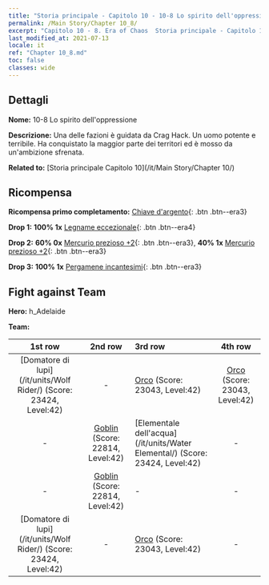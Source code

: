```yaml
---
title: "Storia principale - Capitolo 10 - 10-8 Lo spirito dell'oppressione"
permalink: /Main Story/Chapter 10_8/
excerpt: "Capitolo 10 - 8. Era of Chaos  Storia principale - Capitolo 10_8. 10-8 Lo spirito dell'oppressione"
last_modified_at: 2021-07-13
locale: it
ref: "Chapter 10_8.md"
toc: false
classes: wide
---
```


## Dettagli

 **Nome:** 10-8 Lo spirito dell'oppressione

 **Descrizione:** Una delle fazioni è guidata da Crag Hack. Un uomo potente e terribile. Ha conquistato la maggior parte dei territori ed è mosso da un'ambizione sfrenata.

 **Related to:** [Storia principale Capitolo 10](/it/Main Story/Chapter 10/)

## Ricompensa

 **Ricompensa primo completamento:** [Chiave d'argento](/ItemsIT/con_693/){: .btn .btn--era3}

 **Drop 1:** **100% 1x** [Legname eccezionale](/ItemsIT/mat_34/){: .btn .btn--era4}

 **Drop 2:** **60% 0x** [Mercurio prezioso +2](/ItemsIT/mat_28/){: .btn .btn--era3}, **40% 1x** [Mercurio prezioso +2](/ItemsIT/mat_28/){: .btn .btn--era3}

 **Drop 3:** **100% 1x** [Pergamene incantesimi](/ItemsIT/con_694/){: .btn .btn--era3}


## Fight against Team
 **Hero:** h_Adelaide

 **Team:**


  | 1st row | 2nd row | 3rd row | 4th row |
  |:----:|:----:|:----|:----:|
  | [Domatore di lupi](/it/units/Wolf Rider/) (Score: 23424, Level:42)  | - | [Orco](/it/units/Orc/) (Score: 23043, Level:42)  | [Orco](/it/units/Orc/) (Score: 23043, Level:42)  |
  | - | [Goblin](/it/units/Goblin/) (Score: 22814, Level:42)  | [Elementale dell'acqua](/it/units/Water Elemental/) (Score: 23424, Level:42)  | - |
  | - | [Goblin](/it/units/Goblin/) (Score: 22814, Level:42)  | - | - |
  | [Domatore di lupi](/it/units/Wolf Rider/) (Score: 23424, Level:42)  | - | [Orco](/it/units/Orc/) (Score: 23043, Level:42)  | - |


